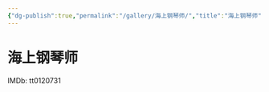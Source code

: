 ```yaml
---
{"dg-publish":true,"permalink":"/gallery/海上钢琴师/","title":"海上钢琴师","created":"2025-06-16T14:31:18.240+08:00"}
---
```



# 海上钢琴师

IMDb: tt0120731
